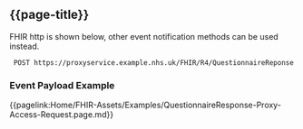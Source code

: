 ## {{page-title}}

FHIR http is shown below, other event notification methods can be used instead.

 ```
  POST https://proxyservice.example.nhs.uk/FHIR/R4/QuestionnaireReponse
```
### Event Payload Example

{{pagelink:Home/FHIR-Assets/Examples/QuestionnaireResponse-Proxy-Access-Request.page.md}}

